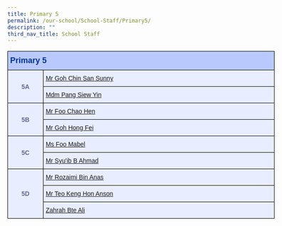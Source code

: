 ```yaml
---
title: Primary 5
permalink: /our-school/School-Staff/Primary5/
description: ""
third_nav_title: School Staff
---
```

<style type="text/css">
.tg  {border-collapse:collapse;border-color:#aabcfe;border-spacing:0;}
.tg td{background-color:#e8edff;border-color:#aabcfe;border-style:solid;border-width:1px;color:#669;
  font-family:Arial, sans-serif;font-size:14px;overflow:hidden;padding:10px 5px;word-break:normal;}
.tg th{background-color:#b9c9fe;border-color:#aabcfe;border-style:solid;border-width:1px;color:#039;
  font-family:Arial, sans-serif;font-size:14px;font-weight:normal;overflow:hidden;padding:10px 5px;word-break:normal;}
.tg .tg-18eh{border-color:#000000;font-weight:bold;text-align:center;vertical-align:middle}
.tg .tg-s25z{border-color:#000000;font-size:18px;font-weight:bold;text-align:left;vertical-align:top}
.tg .tg-73oq{border-color:#000000;text-align:left;vertical-align:top}
</style>
<table class="tg" style="undefined;table-layout: fixed; width: 600px">
<colgroup>
<col style="width: 80px">
<col style="width: 520px">
</colgroup>
<thead>
  <tr>
    <th class="tg-s25z" colspan="2">Primary 5</th>
  </tr>
</thead>
<tbody>
  <tr>
    <td class="tg-18eh" rowspan="2">5A</td>
    <td class="tg-73oq"><a href="mailto:goh_chin_san_sunny@moe.edu.sg">Mr Goh Chin San Sunny</a></td></tr>
  <tr>
    <td class="tg-73oq"><a href="mailto:pang_siew_yin@schools.gov.sg">Mdm Pang Siew Yin</a></td></tr>
  <tr>
    <td class="tg-18eh" rowspan="2">5B</td>
    <td class="tg-73oq"><a href="mailto:foo_chao_hen@schools.gov.sg">Mr Foo Chao Hen</a></td></tr>
  <tr>
    <td class="tg-73oq"><a href="mailto:goh_hong_fei@schools.gov.sg">Mr Goh Hong Fei</a></td></tr>
  <tr>
    <td class="tg-18eh" rowspan="2">5C</td>
    <td class="tg-73oq"><a href="mailto:foo_mabel@schools.gov.sg">Ms Foo Mabel</a></td></tr>
  <tr>
    <td class="tg-73oq"><a href="mailto:syuib_ahmad@schools.gov.sg">Mr Syu'ib B Ahmad</a></td></tr>
  <tr>
    <td class="tg-18eh" rowspan="3">5D</td>
    <td class="tg-73oq"><a href="mailto:rozaimi_b_anas@moe.edu.sg">Mr Rozaimi Bin Anas</a></td></tr>
  <tr>
    <td class="tg-73oq"><a href="mailto:teo_keng_hon@schools.gov.sg">Mr Teo Keng Hon Anson</a></td></tr>
  <tr>
    <td class="tg-73oq"><a href="mailto:zahrah_ali@moe.edu.sg">Zahrah Bte Ali</a></td></tr>
</tbody>
</table>